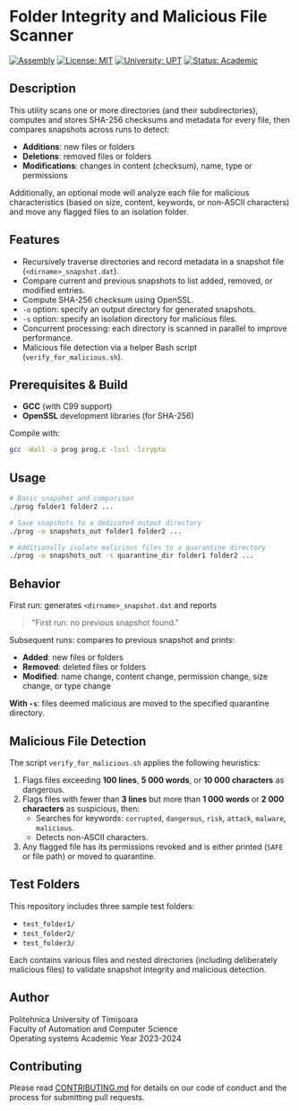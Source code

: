 # Folder Integrity and Malicious File Scanner


[![Assembly](https://img.shields.io/badge/language-C-green.svg)](https://en.wikipedia.org/wiki/C_(programming_language))
[![License: MIT](https://img.shields.io/badge/License-MIT-yellow.svg)](https://opensource.org/licenses/MIT)
[![University: UPT](https://img.shields.io/badge/University-Politehnica%20Timisoara-red.svg)](https://www.upt.ro/)
[![Status: Academic](https://img.shields.io/badge/Status-Academic%20Project-success.svg)](https://github.com/mijay6/Operating-System-File-Monitoring-Tool)


## Description
This utility scans one or more directories (and their subdirectories), computes and stores SHA-256 checksums and metadata for every file, then compares snapshots across runs to detect:

- **Additions**: new files or folders  
- **Deletions**: removed files or folders  
- **Modifications**: changes in content (checksum), name, type or permissions  

Additionally, an optional mode will analyze each file for malicious characteristics (based on size, content, keywords, or non-ASCII characters) and move any flagged files to an isolation folder.

## Features

- Recursively traverse directories and record metadata in a snapshot file (`<dirname>_snapshot.dat`).
- Compare current and previous snapshots to list added, removed, or modified entries.
- Compute SHA-256 checksum using OpenSSL.
- `-o` option: specify an output directory for generated snapshots.
- `-s` option: specify an isolation directory for malicious files.
- Concurrent processing: each directory is scanned in parallel to improve performance.
- Malicious file detection via a helper Bash script (`verify_for_malicious.sh`).

## Prerequisites & Build

- **GCC** (with C99 support)  
- **OpenSSL** development libraries (for SHA-256)

Compile with:

```bash
gcc -Wall -o prog prog.c -lssl -lcrypto
```

## Usage

```bash
# Basic snapshot and comparison
./prog folder1 folder2 ...

# Save snapshots to a dedicated output directory
./prog -o snapshots_out folder1 folder2 ...

# Additionally isolate malicious files to a quarantine directory
./prog -o snapshots_out -s quarantine_dir folder1 folder2 ...
```

## Behavior

First run: generates `<dirname>_snapshot.dat` and reports  
> "First run: no previous snapshot found."

Subsequent runs: compares to previous snapshot and prints:

- **Added**: new files or folders  
- **Removed**: deleted files or folders  
- **Modified**: name change, content change, permission change, size change, or type change  

**With `-s`**: files deemed malicious are moved to the specified quarantine directory.

## Malicious File Detection

The script `verify_for_malicious.sh` applies the following heuristics:

1. Flags files exceeding **100 lines**, **5 000 words**, or **10 000 characters** as dangerous.  
2. Flags files with fewer than **3 lines** but more than **1 000 words** or **2 000 characters** as suspicious, then:  
   - Searches for keywords: `corrupted`, `dangerous`, `risk`, `attack`, `malware`, `malicious`.  
   - Detects non-ASCII characters.  
3. Any flagged file has its permissions revoked and is either printed (`SAFE` or file path) or moved to quarantine.

## Test Folders

This repository includes three sample test folders:

- `test_folder1/`  
- `test_folder2/`  
- `test_folder3/`  

Each contains various files and nested directories (including deliberately malicious files) to validate snapshot integrity and malicious detection. 

## Author
Politehnica University of Timișoara  
Faculty of Automation and Computer Science  
Operating systems
Academic Year 2023-2024

## Contributing
Please read [CONTRIBUTING.md](CONTRIBUTING.md) for details on our code of conduct and the process for submitting pull requests.